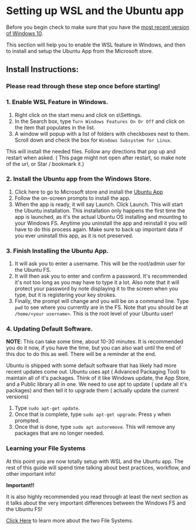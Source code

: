# Setting up WSL and the Ubuntu app

Before you begin check to make sure that you have the [most recent version of Windows 10](https://support.microsoft.com/en-us/help/4028685/windows-10-get-the-update).

This section will help you to enable the WSL feature in Windows, and then to install and setup the Ubuntu App from the Microsoft store. 

## Install Instructions:

### Please read through these step once before starting!

### 1. Enable WSL Feature in Windows.

1. Right click on the start menu and click on s\Settings.
2. In the Search box, type `Turn Windows Features On Or Off` and click on the item that populates in the list.
3. A window will popup with a list of folders with checkboxes next to them. Scroll down and check the box for `Windows Subsystem for Linux`.

This will install the needed files. Follow any directions that pop up and restart when asked. ( This page might not open after restart, so make note of the url, or Star / bookmark it.)

### 2. Install the Ubuntu app from the Windows Store.

1. Click here to go to Microsoft store and install the [Ubuntu App](https://www.microsoft.com/en-us/store/p/ubuntu/9nblggh4msv6?activetab=pivot%3aoverviewtab)
1. Follow the on-screen prompts to install the app. 
1. When the app is ready, it will say Launch. Click Launch. This will start the Ubuntu installation. This installation only happens the first time the app is launched, as it's the actual Ubuntu OS installing and mounting to your Windows FS. Anytime you uninstall the app and reinstall it you will have to do this process again. Make sure to back up important data if you ever uninstall this app, as it is not preserved. 

### 3. Finish Installing the Ubuntu App.

1. It will ask you to enter a username. This will be the root/admin user for the Ubuntu FS. 
1. It will then ask you to enter and confirm a password. It's recommended it's not too long as you may have to type it a lot. Also note that it will protect your password by note displaying it to the screen when you type, but it is registering your key strokes.
1. Finally, the prompt will change and you will be on a command line. Type `pwd` to see where you currently are in the FS. Note that you should be at `/home/<your username>`. This is the root level of your Ubuntu user!

### 4. Updating Default Software.

**NOTE**: This can take some time, about 10-30 minutes. It is recommended you do it now, if you have the time, but you can also wait until the end of this doc to do this as well. There will be a reminder at the end.

Ubuntu is shipped with some default software that has likely had more recent updates come out. Ubuntu uses apt ( Advanced Packaging  Tool) to maintain all of it's packages. Think of it like Windows update, the App Store, and a Public library all in one. We need to use apt to update ( update all it's packages) and then tell it to upgrade them ( actually update the current versions)

1. Type `sudo apt-get update`.
1. Once that is complete, type `sudo apt-get upgrade`. Press `y` when prompted. 
1. Once that is done, type `sudo apt autoremove`. This will remove any packages that are no longer needed.

### Learning your File Systems

At this point you are now totally setup with WSL and the Ubuntu app. The rest of this guide will spend time talking about best practices, workflow, and other important info!

**Important!!**

It is also highly recommended you read through at least the next section as it talks about the very important differences between the Windows FS and the Ubuntu FS! 

[Click Here](./03_understanding_the_file_systems.md) to learn more about the two File Systems.
